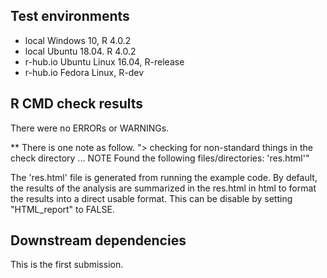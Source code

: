 ## Test environments
* local Windows 10, R 4.0.2
* local Ubuntu 18.04. R 4.0.2
* r-hub.io Ubuntu Linux 16.04, R-release
* r-hub.io Fedora Linux, R-dev

## R CMD check results
There were no ERRORs or WARNINGs. 

** There is one note as follow.
"> checking for non-standard things in the check directory ... NOTE
  Found the following files/directories:
    'res.html'"

The 'res.html' file is generated from running the example code. By default, the results of the analysis are summarized in the res.html in html to format the results into a direct usable format. This can be disable by setting "HTML_report" to FALSE. 

## Downstream dependencies
This is the first submission.
